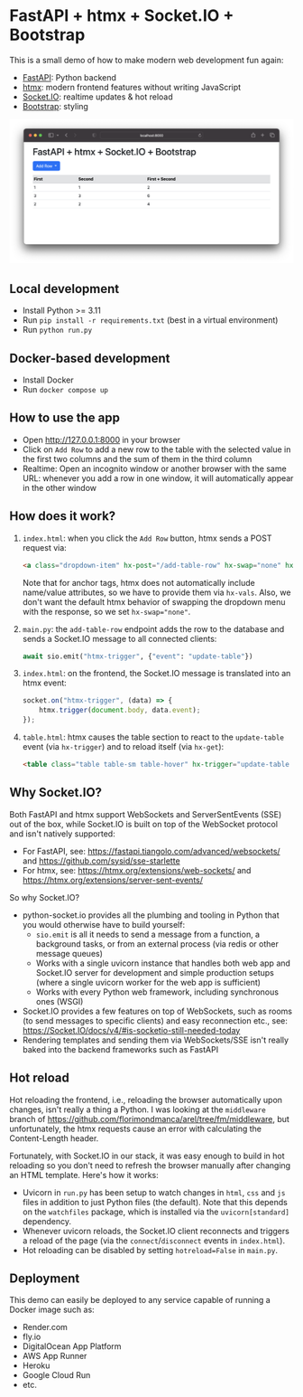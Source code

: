 # FastAPI + htmx + Socket.IO + Bootstrap

This is a small demo of how to make modern web development fun again:

* [FastAPI](https://fastapi.tiangolo.com/): Python backend
* [htmx](https://htmx.org/): modern frontend features without writing JavaScript
* [Socket.IO](https://python-socketio.readthedocs.io/): realtime updates & hot reload
* [Bootstrap](https://getbootstrap.com/): styling

![Screenshot](/screenshot.png?raw=true)

## Local development

* Install Python >= 3.11
* Run `pip install -r requirements.txt` (best in a virtual environment)
* Run `python run.py`

## Docker-based development

* Install Docker
* Run `docker compose up`

## How to use the app

* Open http://127.0.0.1:8000 in your browser
* Click on `Add Row` to add a new row to the table with the selected value in the first two columns and the sum of them in the third column
* Realtime: Open an incognito window or another browser with the same URL: whenever you add a row in one window, it will automatically appear in the other window

## How does it work?

1. `index.html`: when you click the `Add Row` button, htmx sends a POST request via:

   ```html
   <a class="dropdown-item" hx-post="/add-table-row" hx-swap="none" hx-vals='{"value": "1"}'>1</a>
   ```
   
   Note that for anchor tags, htmx does not automatically include name/value attributes, so we have to provide them via `hx-vals`. Also, we don't want the default htmx behavior of swapping the dropdown menu with the response, so we set `hx-swap="none"`.

2. `main.py`: the `add-table-row` endpoint adds the row to the database and sends a Socket.IO message to all connected clients:

   ```python
   await sio.emit("htmx-trigger", {"event": "update-table"})
   ```
3. `index.html`: on the frontend, the Socket.IO message is translated into an htmx event: 

   ```js
   socket.on("htmx-trigger", (data) => {
       htmx.trigger(document.body, data.event);
   });
   ```

4. `table.html`: htmx causes the table section to react to the `update-table` event (via `hx-trigger`) and to reload itself (via `hx-get`):

   ```html
   <table class="table table-sm table-hover" hx-trigger="update-table from:body" hx-get="/table">
   ```

## Why Socket.IO?

Both FastAPI and htmx support WebSockets and ServerSentEvents (SSE) out of the box, while Socket.IO is built on top of the WebSocket protocol and isn't natively supported:

* For FastAPI, see: https://fastapi.tiangolo.com/advanced/websockets/ and https://github.com/sysid/sse-starlette
* For htmx, see: https://htmx.org/extensions/web-sockets/ and https://htmx.org/extensions/server-sent-events/

So why Socket.IO?

* python-socket.io provides all the plumbing and tooling in Python that you would otherwise have to build yourself:
    * `sio.emit` is all it needs to send a message from a function, a background tasks, or from an external process (via redis or other message queues)
    * Works with a single uvicorn instance that handles both web app and Socket.IO server for development and simple production setups (where a single uvicorn worker for the web app is sufficient)
    * Works with every Python web framework, including synchronous ones (WSGI)
* Socket.IO provides a few features on top of WebSockets, such as rooms (to send messages to specific clients) and easy reconnection etc., see: https://Socket.IO/docs/v4/#is-socketio-still-needed-today
* Rendering templates and sending them via WebSockets/SSE isn't really baked into the backend frameworks such as FastAPI

## Hot reload

Hot reloading the frontend, i.e., reloading the browser automatically upon changes, isn't really a thing a Python. I was looking at the `middleware` branch of https://github.com/florimondmanca/arel/tree/fm/middleware, but unfortunately, the htmx requests cause an error with calculating the Content-Length header.

Fortunately, with Socket.IO in our stack, it was easy enough to build in hot reloading so you don't need to refresh the browser manually after changing an HTML template. Here's how it works:

* Uvicorn in `run.py` has been setup to watch changes in `html`, `css` and `js` files in addition to just Python files (the default). Note that this depends on the `watchfiles` package, which is installed via the `uvicorn[standard]` dependency.
* Whenever uvicorn reloads, the Socket.IO client reconnects and triggers a reload of the page (via the `connect`/`disconnect` events in `index.html`).
* Hot reloading can be disabled by setting `hotreload=False` in `main.py`.

## Deployment

This demo can easily be deployed to any service capable of running a Docker image such as:

* Render.com
* fly.io
* DigitalOcean App Platform
* AWS App Runner
* Heroku
* Google Cloud Run
* etc.

